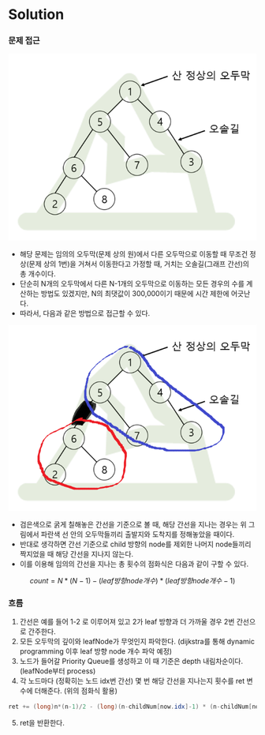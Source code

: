 # Solution

### 문제 접근
<p align="center"><img src="../images/20188_problem.png" width="600"></p>

- 해당 문제는 임의의 오두막(문제 상의 원)에서 다른 오두막으로 이동할 때 무조건 정상(문제 상의 1번)을 거쳐서 이동한다고 가정할 때, 거치는 오솔길(그래프 간선)의 총 개수이다.
- 단순히 N개의 오두막에서 다른 N-1개의 오두막으로 이동하는 모든 경우의 수를 계산하는 방법도 있겠지만, N의 최댓값이 300,000이기 때문에 시간 제한에 어긋난다.
- 따라서, 다음과 같은 방법으로 접근할 수 있다.

<p align="center"><img src="../images/20188_problem_2.png" width="600"></p>

- 검은색으로 굵게 칠해놓은 간선을 기준으로 볼 때, 해당 간선을 지나는 경우는 위 그림에서 파란색 선 안의 오두막들끼리 출발지와 도착지를 정해놓았을 때이다.
- 반대로 생각하면 간선 기준으로 child 방향의 node를 제외한 나머지 node들끼리 짝지었을 때 해당 간선을 지나지 않는다.
- 이를 이용해 임의의 간선을 지나는 총 횟수의 점화식은 다음과 같이 구할 수 있다.

$$ count = N * (N-1) - (leaf 방향 node 개수) * (leaf 방향 node 개수 - 1) $$


### 흐름
1. 간선은 예를 들어 1-2 로 이루어져 있고 2가 leaf 방향과 더 가까울 경우 2번 간선으로 간주한다.
2. 모든 오두막의 깊이와 leafNode가 무엇인지 파악한다. (dijkstra를 통해 dynamic programming 이후 leaf 방향 node 개수 파악 예정)
3. 노드가 들어갈 Priority Queue를 생성하고 이 때 기준은 depth 내림차순이다. (leafNode부터 process)
4. 각 노드마다 (정확히는 노드 idx번 간선) 몇 번 해당 간선을 지나는지 횟수를 ret 변수에 더해준다. (위의 점화식 활용)
```java
ret += (long)n*(n-1)/2 - (long)(n-childNum[now.idx]-1) * (n-childNum[now.idx]-2)/2;
```
5. ret을 반환한다.
